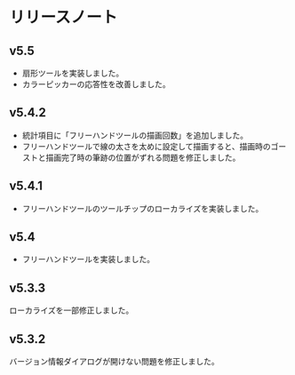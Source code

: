 
# リリースノート

## v5.5

* 扇形ツールを実装しました。
* カラーピッカーの応答性を改善しました。

## v5.4.2

* 統計項目に「フリーハンドツールの描画回数」を追加しました。
* フリーハンドツールで線の太さを太めに設定して描画すると、描画時のゴーストと描画完了時の筆跡の位置がずれる問題を修正しました。

## v5.4.1

* フリーハンドツールのツールチップのローカライズを実装しました。

## v5.4

* フリーハンドツールを実装しました。

## v5.3.3

ローカライズを一部修正しました。

## v5.3.2

バージョン情報ダイアログが開けない問題を修正しました。